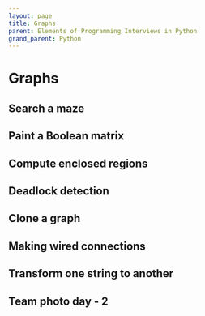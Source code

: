 ```yaml
---
layout: page
title: Graphs
parent: Elements of Programming Interviews in Python
grand_parent: Python
---
```


# Graphs

## Search a maze
## Paint a Boolean matrix
## Compute enclosed regions
## Deadlock detection
## Clone a graph
## Making wired connections
## Transform one string to another
## Team photo day - 2
